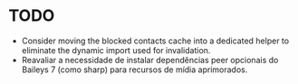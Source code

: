 # TODO

- Consider moving the blocked contacts cache into a dedicated helper to eliminate the dynamic import used for invalidation.
- Reavaliar a necessidade de instalar dependências peer opcionais do Baileys 7 (como sharp) para recursos de mídia aprimorados.
